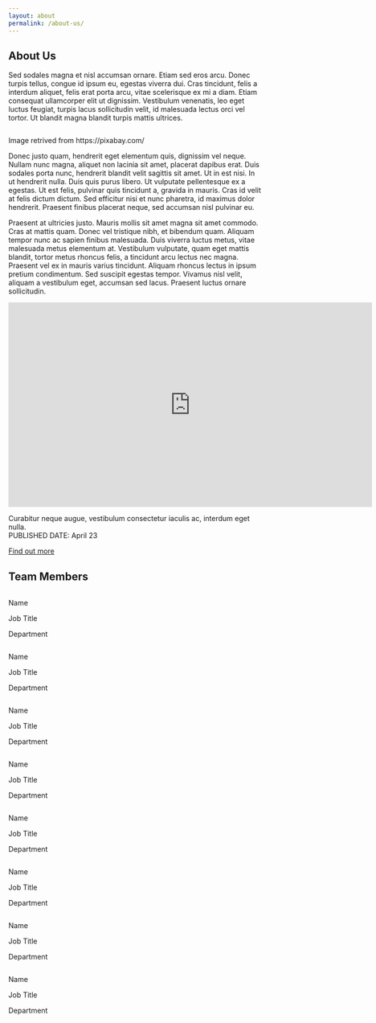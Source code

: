 ```yaml
---
layout: about
permalink: /about-us/
---
```


<div class="aboutus">

<div class="about-us blue-background">
    <div class="page-wrapper">
        <div class="title"><h2>About Us</h2></div>
        <div class="about-us-content">
            <p>
                Sed sodales magna et nisl accumsan ornare. Etiam sed eros arcu. Donec turpis tellus, congue id ipsum eu, egestas viverra dui. Cras tincidunt, felis a interdum aliquet, felis erat porta arcu, vitae scelerisque ex mi a diam. Etiam consequat ullamcorper elit ut dignissim. Vestibulum venenatis, leo eget luctus feugiat, turpis lacus sollicitudin velit, id malesuada lectus orci vel tortor. Ut blandit magna blandit turpis mattis ultrices.
            </p>
        </div>  
    </div>
</div>

<div class="about-us-vision">
    <div class="page-wrapper">
        <div class="about-us-vision-content">
            <div class="about-us-vision-image">
                <img src="./assets/img/about_vision_image.jpg" alt="">
                <p>Image retrived from https://pixabay.com/</p>
            </div>
            <div class="about-us-vision-text">    
                <p>    
                Donec justo quam, hendrerit eget elementum quis, dignissim vel neque. Nullam nunc magna, aliquet non lacinia sit amet, placerat dapibus erat. Duis sodales porta nunc, hendrerit blandit velit sagittis sit amet. Ut in est nisi. In ut hendrerit nulla. Duis quis purus libero. Ut vulputate pellentesque ex a egestas. Ut est felis, pulvinar quis tincidunt a, gravida in mauris. Cras id velit at felis dictum dictum. Sed efficitur nisi et nunc pharetra, id maximus dolor hendrerit. Praesent finibus placerat neque, sed accumsan nisl pulvinar eu.
                </p>
                <p>
                Praesent at ultricies justo. Mauris mollis sit amet magna sit amet commodo. Cras at mattis quam. Donec vel tristique nibh, et bibendum quam. Aliquam tempor nunc ac sapien finibus malesuada. Duis viverra luctus metus, vitae malesuada metus elementum at. Vestibulum vulputate, quam eget mattis blandit, tortor metus rhoncus felis, a tincidunt arcu lectus nec magna. Praesent vel ex in mauris varius tincidunt. Aliquam rhoncus lectus in ipsum pretium condimentum. Sed suscipit egestas tempor. Vivamus nisl velit, aliquam a vestibulum eget, accumsan sed lacus. Praesent luctus ornare sollicitudin.
                </p>
            </div>
        </div>
    </div>
</div>

<div class="about-us-video">
    <div class="page-wrapper video-content">
        <div class="video">
            <iframe width="724" height="407" src="https://cdn.pixabay.com/video/2015/09/27/846-140823862_large.mp4" title="Chandrima Chakraborty | 2019 College of New Scholars | McMaster University" frameborder="0" allow="accelerometer; autoplay; clipboard-write; encrypted-media; gyroscope; picture-in-picture; web-share" referrerpolicy="strict-origin-when-cross-origin" allowfullscreen></iframe>
        </div>
        <div class="about-us-video-content">
            <p>Curabitur neque augue, vestibulum consectetur iaculis ac, interdum eget nulla.<br />
            PUBLISHED DATE: April 23<br /></p>
            <a href="">Find out more</a>
        </div>
    </div>
</div>

<div class="about-us-team yellow-background">
    <div class="page-wrapper">
        <div class="title"><h2>Team Members</h2></div>
            <div class="about-us-teams">
                <div class="about-us-team-member">
                    <div class="about-us-team-member-image">
                        <img src="./assets/img/about_teams.webp" alt="" />
                    </div>
                    <div class="about-us-team-member-name">
                        <p>Name</p>
                    </div>
                    <div class="line"></div>
                    <div class="about-us-team-member-position">
                        <p>Job Title</p>
                    </div>
                    <div class="about-us-team-member-department">
                        <p>Department</p>
                    </div>
                </div>
                <div class="about-us-team-member">
                    <div class="about-us-team-member-image">
                        <img src="./assets/img/about_teams.webp" alt="" />
                    </div>
                    <div class="about-us-team-member-name">
                        <p>Name</p>
                    </div>
                    <div class="line"></div>
                    <div class="about-us-team-member-position">
                        <p>Job Title</p>
                    </div>
                    <div class="about-us-team-member-department">
                        <p>Department</p>
                    </div>
                </div>
                <div class="about-us-team-member">
                    <div class="about-us-team-member-image">
                        <img src="./assets/img/about_teams.webp" alt="" />
                    </div>
                    <div class="about-us-team-member-name">
                        <p>Name</p>
                    </div>
                    <div class="line"></div>
                    <div class="about-us-team-member-position">
                        <p>Job Title</p>
                    </div>
                    <div class="about-us-team-member-department">
                        <p>Department</p>
                    </div>
                </div>
                <div class="about-us-team-member">
                    <div class="about-us-team-member-image">
                        <img src="./assets/img/about_teams.webp" alt="" />
                    </div>
                    <div class="about-us-team-member-name">
                        <p>Name</p>
                    </div>
                    <div class="line"></div>
                    <div class="about-us-team-member-position">
                        <p>Job Title</p>
                    </div>
                    <div class="about-us-team-member-department">
                        <p>Department</p>
                    </div>
                </div>
                <div class="about-us-team-member">
                    <div class="about-us-team-member-image">
                        <img src="./assets/img/about_teams.webp" alt="" />
                    </div>
                    <div class="about-us-team-member-name">
                        <p>Name</p>
                    </div>
                    <div class="line"></div>
                    <div class="about-us-team-member-position">
                        <p>Job Title</p>
                    </div>
                    <div class="about-us-team-member-department">
                        <p>Department</p>
                    </div>
                </div>
                <div class="about-us-team-member">
                    <div class="about-us-team-member-image">
                        <img src="./assets/img/about_teams.webp" alt="" />
                    </div>
                    <div class="about-us-team-member-name">
                        <p>Name</p>
                    </div>
                    <div class="line"></div>
                    <div class="about-us-team-member-position">
                        <p>Job Title</p>
                    </div>
                    <div class="about-us-team-member-department">
                        <p>Department</p>
                    </div>
                </div>
                <div class="about-us-team-member">
                    <div class="about-us-team-member-image">
                        <img src="./assets/img/about_teams.webp" alt="" />
                    </div>
                    <div class="about-us-team-member-name">
                        <p>Name</p>
                    </div>
                    <div class="line"></div>
                    <div class="about-us-team-member-position">
                        <p>Job Title</p>
                    </div>
                    <div class="about-us-team-member-department">
                        <p>Department</p>
                    </div>
                </div>
                <div class="about-us-team-member">
                    <div class="about-us-team-member-image">
                        <img src="./assets/img/about_teams.webp" alt="" />
                    </div>
                    <div class="about-us-team-member-name">
                        <p>Name</p>
                    </div>
                    <div class="line"></div>
                    <div class="about-us-team-member-position">
                        <p>Job Title</p>
                    </div>
                    <div class="about-us-team-member-department">
                        <p>Department</p>
                    </div>
                </div>
            </div>
        </div>
    </div>
</div>
